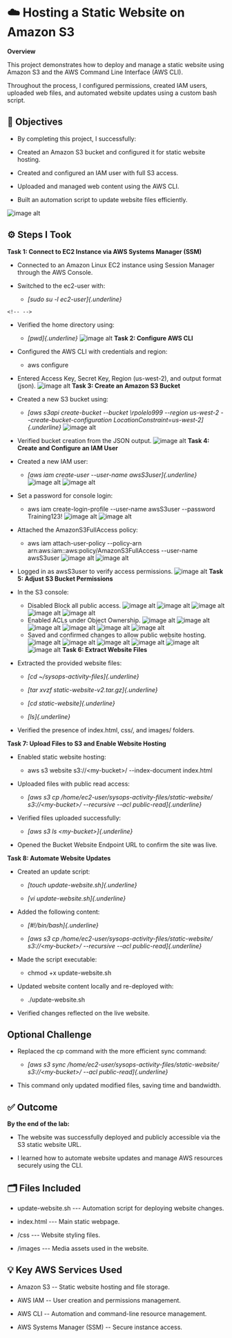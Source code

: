 # ☁️ Hosting a Static Website on Amazon S3

**Overview**

This project demonstrates how to deploy and manage a static website
using Amazon S3 and the AWS Command Line Interface (AWS CLI).

Throughout the process, I configured permissions, created IAM users,
uploaded web files, and automated website updates using a custom bash
script.

## 🧠 Objectives

-   By completing this project, I successfully:

-   Created an Amazon S3 bucket and configured it for static website
    hosting.

-   Created and configured an IAM user with full S3 access.

-   Uploaded and managed web content using the AWS CLI.

-   Built an automation script to update website files efficiently.

![image alt](https://github.com/Reginald9999/aws-restart-journey/blob/d246fc15eb86b5e57ffbad82ccaa6f49a3be2ce8/Images/Lab%20Images/Compute/Creating%20Amazon%20EC2%20Instance/Screenshot%20(2274).png)

## ⚙️ Steps I Took

**Task 1: Connect to EC2 Instance via AWS Systems Manager (SSM)**

-   Connected to an Amazon Linux EC2 instance using Session Manager
    through the AWS Console.

-   Switched to the ec2-user with:

    -   *[sudo su -l ec2-user]{.underline}*

```{=html}
<!-- -->
```
-   Verified the home directory using:

    -   *[pwd]{.underline}*
![image alt](https://github.com/Reginald9999/aws-restart-journey/blob/d5918507cb159d3235f004c7cd11adabfb3d08d4/Images/Lab%20Images/Compute/Creating%20Amazon%20EC2%20Instance/Screenshot%20(2275).png)
**Task 2: Configure AWS CLI**

-   Configured the AWS CLI with credentials and region:

    -   aws configure

-   Entered Access Key, Secret Key, Region (us-west-2), and output
    format (json).
![image alt](https://github.com/Reginald9999/aws-restart-journey/blob/d5918507cb159d3235f004c7cd11adabfb3d08d4/Images/Lab%20Images/Compute/Creating%20Amazon%20EC2%20Instance/Screenshot%20(2276).png)
**Task 3: Create an Amazon S3 Bucket**

-   Created a new S3 bucket using:

    -   *[aws s3api create-bucket \--bucket \rpolelo999
        \--region us-west-2 \--create-bucket-configuration
        LocationConstraint=us-west-2]{.underline}*
![image alt](https://github.com/Reginald9999/aws-restart-journey/blob/d5918507cb159d3235f004c7cd11adabfb3d08d4/Images/Lab%20Images/Compute/Creating%20Amazon%20EC2%20Instance/Screenshot%20(2277).png)
-   Verified bucket creation from the JSON output.
![image alt](https://github.com/Reginald9999/aws-restart-journey/blob/d5918507cb159d3235f004c7cd11adabfb3d08d4/Images/Lab%20Images/Compute/Creating%20Amazon%20EC2%20Instance/Screenshot%20(2278).png)
**Task 4: Create and Configure an IAM User**

-   Created a new IAM user:

    -   *[aws iam create-user \--user-name awsS3user]{.underline}*
![image alt](https://github.com/Reginald9999/aws-restart-journey/blob/d5918507cb159d3235f004c7cd11adabfb3d08d4/Images/Lab%20Images/Compute/Creating%20Amazon%20EC2%20Instance/Screenshot%20(2280).png)
![image alt](https://github.com/Reginald9999/aws-restart-journey/blob/d5918507cb159d3235f004c7cd11adabfb3d08d4/Images/Lab%20Images/Compute/Creating%20Amazon%20EC2%20Instance/Screenshot%20(2281).png)
-   Set a password for console login:

    -   aws iam create-login-profile \--user-name awsS3user \--password
        Training123!
![image alt](https://github.com/Reginald9999/aws-restart-journey/blob/d5918507cb159d3235f004c7cd11adabfb3d08d4/Images/Lab%20Images/Compute/Creating%20Amazon%20EC2%20Instance/Screenshot%20(2282).png)
![image alt](https://github.com/Reginald9999/aws-restart-journey/blob/d5918507cb159d3235f004c7cd11adabfb3d08d4/Images/Lab%20Images/Compute/Creating%20Amazon%20EC2%20Instance/Screenshot%20(2283).png)
-   Attached the AmazonS3FullAccess policy:

    -   aws iam attach-user-policy \--policy-arn
        arn:aws:iam::aws:policy/AmazonS3FullAccess \--user-name
        awsS3user
![image alt](https://github.com/Reginald9999/aws-restart-journey/blob/d5918507cb159d3235f004c7cd11adabfb3d08d4/Images/Lab%20Images/Compute/Creating%20Amazon%20EC2%20Instance/Screenshot%20(2284).png)
![image alt](https://github.com/Reginald9999/aws-restart-journey/blob/d5918507cb159d3235f004c7cd11adabfb3d08d4/Images/Lab%20Images/Compute/Creating%20Amazon%20EC2%20Instance/Screenshot%20(2285).png)
-   Logged in as awsS3user to verify access permissions.
![image alt](https://github.com/Reginald9999/aws-restart-journey/blob/d5918507cb159d3235f004c7cd11adabfb3d08d4/Images/Lab%20Images/Compute/Creating%20Amazon%20EC2%20Instance/Screenshot%20(2288).png)
**Task 5: Adjust S3 Bucket Permissions**

-   In the S3 console:

    -   Disabled Block all public access.
![image alt](https://github.com/Reginald9999/aws-restart-journey/blob/d5918507cb159d3235f004c7cd11adabfb3d08d4/Images/Lab%20Images/Compute/Creating%20Amazon%20EC2%20Instance/Screenshot%20(2290).png) ![image alt](https://github.com/Reginald9999/aws-restart-journey/blob/d5918507cb159d3235f004c7cd11adabfb3d08d4/Images/Lab%20Images/Compute/Creating%20Amazon%20EC2%20Instance/Screenshot%20(2292).png) ![image alt](https://github.com/Reginald9999/aws-restart-journey/blob/d5918507cb159d3235f004c7cd11adabfb3d08d4/Images/Lab%20Images/Compute/Creating%20Amazon%20EC2%20Instance/Screenshot%20(2294).png)
![image alt](https://github.com/Reginald9999/aws-restart-journey/blob/d5918507cb159d3235f004c7cd11adabfb3d08d4/Images/Lab%20Images/Compute/Creating%20Amazon%20EC2%20Instance/Screenshot%20(2295).png) ![image alt](https://github.com/Reginald9999/aws-restart-journey/blob/d5918507cb159d3235f004c7cd11adabfb3d08d4/Images/Lab%20Images/Compute/Creating%20Amazon%20EC2%20Instance/Screenshot%20(2296).png) 
    -   Enabled ACLs under Object Ownership.
![image alt]() ![image alt]()
![image alt]() ![image alt]()
![image alt]() ![image alt]()
    -   Saved and confirmed changes to allow public website hosting.
![image alt]() ![image alt]()
![image alt]() ![image alt]()
![image alt]() ![image alt]()
**Task 6: Extract Website Files**

-   Extracted the provided website files:

    -   *[cd \~/sysops-activity-files]{.underline}*

    -   *[tar xvzf static-website-v2.tar.gz]{.underline}*

    -   *[cd static-website]{.underline}*

    -   *[ls]{.underline}*

-   Verified the presence of index.html, css/, and images/ folders.

**Task 7: Upload Files to S3 and Enable Website Hosting**

-   Enabled static website hosting:

    -   aws s3 website s3://\<my-bucket\>/ \--index-document index.html

-   Uploaded files with public read access:

    -   *[aws s3 cp /home/ec2-user/sysops-activity-files/static-website/
        s3://\<my-bucket\>/ \--recursive \--acl
        public-read]{.underline}*

-   Verified files uploaded successfully:

    -   *[aws s3 ls \<my-bucket\>]{.underline}*

-   Opened the Bucket Website Endpoint URL to confirm the site was live.

**Task 8: Automate Website Updates**

-   Created an update script:

    -   *[touch update-website.sh]{.underline}*

    -   *[vi update-website.sh]{.underline}*

-   Added the following content:

    -   *[#!/bin/bash]{.underline}*

    -   *[aws s3 cp /home/ec2-user/sysops-activity-files/static-website/
        s3://\<my-bucket\>/ \--recursive \--acl
        public-read]{.underline}*

-   Made the script executable:

    -   chmod +x update-website.sh

-   Updated website content locally and re-deployed with:

    -   ./update-website.sh

-   Verified changes reflected on the live website.

## Optional Challenge

-   Replaced the cp command with the more efficient sync command:

    -   *[aws s3 sync
        /home/ec2-user/sysops-activity-files/static-website/
        s3://\<my-bucket\>/ \--acl public-read]{.underline}*

-   This command only updated modified files, saving time and bandwidth.

## ✅ Outcome

**By the end of the lab:**

-   The website was successfully deployed and publicly accessible via
    the S3 static website URL.

-   I learned how to automate website updates and manage AWS resources
    securely using the CLI.

## 

## 🗂️ Files Included

-   update-website.sh --- Automation script for deploying website
    changes.

-   index.html --- Main static webpage.

-   /css --- Website styling files.

-   /images --- Media assets used in the website.

## 💡 Key AWS Services Used

-   Amazon S3 -- Static website hosting and file storage.

-   AWS IAM -- User creation and permissions management.

-   AWS CLI -- Automation and command-line resource management.

-   AWS Systems Manager (SSM) -- Secure instance access.


